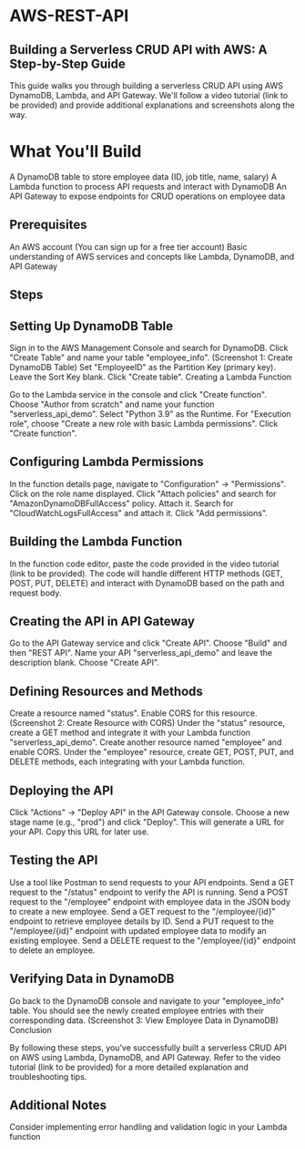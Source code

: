 # AWS-REST-API
## Building a Serverless CRUD API with AWS: A Step-by-Step Guide

This guide walks you through building a serverless CRUD API using AWS DynamoDB, Lambda, and API Gateway. We'll follow a video tutorial (link to be provided) and provide additional explanations and screenshots along the way.

# What You'll Build

A DynamoDB table to store employee data (ID, job title, name, salary)
A Lambda function to process API requests and interact with DynamoDB
An API Gateway to expose endpoints for CRUD operations on employee data

## Prerequisites

An AWS account (You can sign up for a free tier account)
Basic understanding of AWS services and concepts like Lambda, DynamoDB, and API Gateway

## Steps

## Setting Up DynamoDB Table

Sign in to the AWS Management Console and search for DynamoDB.
Click "Create Table" and name your table "employee_info". (Screenshot 1: Create DynamoDB Table)
Set "EmployeeID" as the Partition Key (primary key). Leave the Sort Key blank.
Click "Create table".
Creating a Lambda Function

Go to the Lambda service in the console and click "Create function".
Choose "Author from scratch" and name your function "serverless_api_demo".
Select "Python 3.9" as the Runtime.
For "Execution role", choose "Create a new role with basic Lambda permissions".
Click "Create function".

## Configuring Lambda Permissions

In the function details page, navigate to "Configuration" -> "Permissions".
Click on the role name displayed.
Click "Attach policies" and search for "AmazonDynamoDBFullAccess" policy. Attach it.
Search for "CloudWatchLogsFullAccess" and attach it.
Click "Add permissions".

## Building the Lambda Function

In the function code editor, paste the code provided in the video tutorial (link to be provided). The code will handle different HTTP methods (GET, POST, PUT, DELETE) and interact with DynamoDB based on the path and request body.

## Creating the API in API Gateway

Go to the API Gateway service and click "Create API".
Choose "Build" and then "REST API".
Name your API "serverless_api_demo" and leave the description blank.
Choose "Create API".

## Defining Resources and Methods

Create a resource named "status". Enable CORS for this resource. (Screenshot 2: Create Resource with CORS)
Under the "status" resource, create a GET method and integrate it with your Lambda function "serverless_api_demo".
Create another resource named "employee" and enable CORS.
Under the "employee" resource, create GET, POST, PUT, and DELETE methods, each integrating with your Lambda function.

## Deploying the API

Click "Actions" -> "Deploy API" in the API Gateway console.
Choose a new stage name (e.g., "prod") and click "Deploy".
This will generate a URL for your API. Copy this URL for later use.

## Testing the API

Use a tool like Postman to send requests to your API endpoints.
Send a GET request to the "/status" endpoint to verify the API is running.
Send a POST request to the "/employee" endpoint with employee data in the JSON body to create a new employee.
Send a GET request to the "/employee/{id}" endpoint to retrieve employee details by ID.
Send a PUT request to the "/employee/{id}" endpoint with updated employee data to modify an existing employee.
Send a DELETE request to the "/employee/{id}" endpoint to delete an employee.

## Verifying Data in DynamoDB

Go back to the DynamoDB console and navigate to your "employee_info" table.
You should see the newly created employee entries with their corresponding data. (Screenshot 3: View Employee Data in DynamoDB)
Conclusion

By following these steps, you've successfully built a serverless CRUD API on AWS using Lambda, DynamoDB, and API Gateway. Refer to the video tutorial (link to be provided) for a more detailed explanation and troubleshooting tips.

## Additional Notes

Consider implementing error handling and validation logic in your Lambda function
